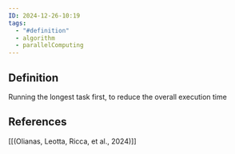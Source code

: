 ```yaml
---
ID: 2024-12-26-10:19
tags:
  - "#definition"
  - algorithm
  - parallelComputing
---
```

## Definition

Running the longest task first, to reduce the overall execution time

## References
[[(Olianas, Leotta, Ricca, et al., 2024)]]